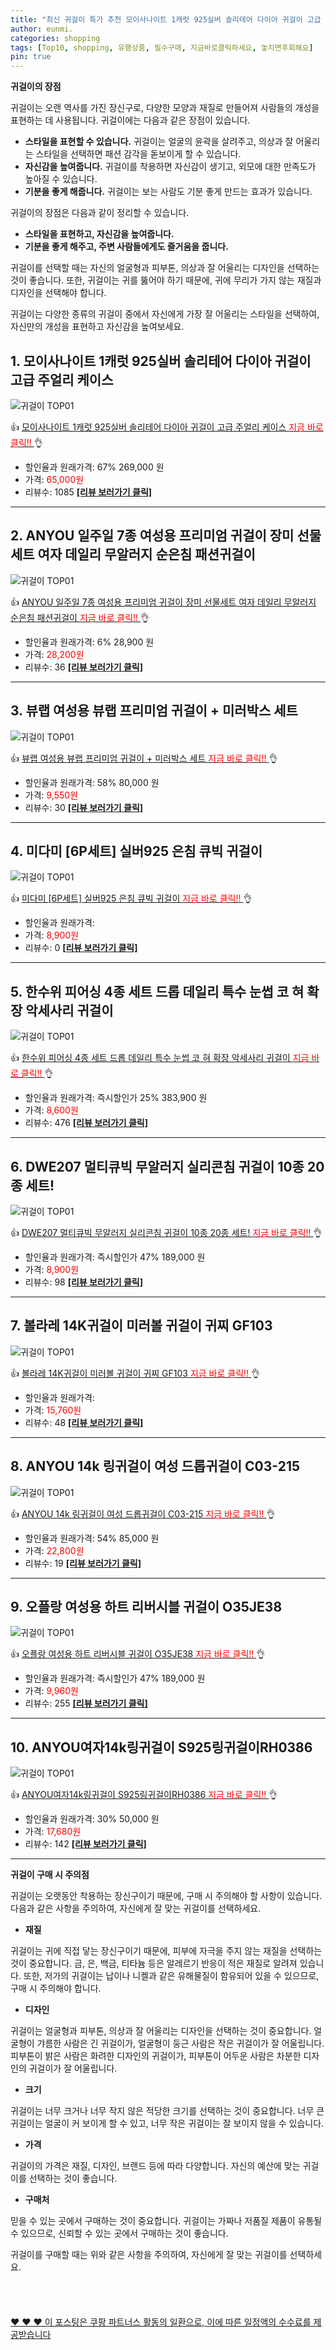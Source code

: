 ```yaml
---
title: "최신 귀걸이 특가 추천 모이사나이트 1캐럿 925실버 솔리테어 다이아 귀걸이 고급 주얼리 케이스 비교 장점"
author: eunmi.
categories: shopping
tags: [Top10, shopping, 유행상품, 필수구매, 지금바로클릭하세요, 놓치면후회해요]
pin: true
---
```

**귀걸이의 장점**

귀걸이는 오랜 역사를 가진 장신구로, 다양한 모양과 재질로 만들어져 사람들의 개성을 표현하는 데 사용됩니다. 귀걸이에는 다음과 같은 장점이 있습니다.

* **스타일을 표현할 수 있습니다.** 귀걸이는 얼굴의 윤곽을 살려주고, 의상과 잘 어울리는 스타일을 선택하면 패션 감각을 돋보이게 할 수 있습니다.
* **자신감을 높여줍니다.** 귀걸이를 착용하면 자신감이 생기고, 외모에 대한 만족도가 높아질 수 있습니다.
* **기분을 좋게 해줍니다.** 귀걸이는 보는 사람도 기분 좋게 만드는 효과가 있습니다.

귀걸이의 장점은 다음과 같이 정리할 수 있습니다.

* **스타일을 표현하고, 자신감을 높여줍니다.**
* **기분을 좋게 해주고, 주변 사람들에게도 즐거움을 줍니다.**

귀걸이를 선택할 때는 자신의 얼굴형과 피부톤, 의상과 잘 어울리는 디자인을 선택하는 것이 좋습니다. 또한, 귀걸이는 귀를 뚫어야 하기 때문에, 귀에 무리가 가지 않는 재질과 디자인을 선택해야 합니다.

귀걸이는 다양한 종류의 귀걸이 중에서 자신에게 가장 잘 어울리는 스타일을 선택하여, 자신만의 개성을 표현하고 자신감을 높여보세요.

   

## 1. 모이사나이트 1캐럿 925실버 솔리테어 다이아 귀걸이 고급 주얼리 케이스

![귀걸이 TOP01](https://thumbnail6.coupangcdn.com/thumbnails/remote/230x230ex/image/vendor_inventory/e7b6/44c246cc2c86f84eb9bf86d34bb57ece8c5ed2638861d79feddbfec2acbb.jpg)


👍 [모이사나이트 1캐럿 925실버 솔리테어 다이아 귀걸이 고급 주얼리 케이스 <font color=red> 지금 바로 클릭!! </font> ](https://link.coupang.com/re/AFFSDP?lptag=AF3617701&subid=GithubCoopas&pageKey=6236489352&traceid=V0-153&itemId=12562588287&vendorItemId=82799072535) 👌 


- 할인율과 원래가격: 67%  269,000   원
- 가격: <span style='color:red'>65,000원</span>
- 리뷰수: 1085  [**[리뷰 보러가기 클릭]**](https://link.coupang.com/re/AFFSDP?lptag=AF3617701&subid=GithubCoopas&pageKey=6236489352&traceid=V0-153&itemId=12562588287&vendorItemId=82799072535)

---


   

## 2. ANYOU 일주일 7종 여성용 프리미엄 귀걸이 장미 선물세트 여자 데일리 무알러지 순은침 패션귀걸이

![귀걸이 TOP01](https://thumbnail6.coupangcdn.com/thumbnails/remote/230x230ex/image/vendor_inventory/28e9/022d570c2def3d8ec031c0f12eb65f9355680b09c162081151bf675d6ec3.jpg)


👍 [ANYOU 일주일 7종 여성용 프리미엄 귀걸이 장미 선물세트 여자 데일리 무알러지 순은침 패션귀걸이 <font color=red> 지금 바로 클릭!! </font> ](https://link.coupang.com/re/AFFSDP?lptag=AF3617701&subid=GithubCoopas&pageKey=7095313991&traceid=V0-153&itemId=17693624924&vendorItemId=87247252042) 👌 


- 할인율과 원래가격: 6%  28,900   원
- 가격: <span style='color:red'>28,200원</span>
- 리뷰수: 36  [**[리뷰 보러가기 클릭]**](https://link.coupang.com/re/AFFSDP?lptag=AF3617701&subid=GithubCoopas&pageKey=7095313991&traceid=V0-153&itemId=17693624924&vendorItemId=87247252042)

---


   

## 3. 뷰랩 여성용 뷰랩 프리미엄 귀걸이 + 미러박스 세트

![귀걸이 TOP01](https://thumbnail10.coupangcdn.com/thumbnails/remote/230x230ex/image/rs_quotation_api/5t7h117g/04b0770434934cafad220913f02d9c0a.jpg)


👍 [뷰랩 여성용 뷰랩 프리미엄 귀걸이 + 미러박스 세트 <font color=red> 지금 바로 클릭!! </font> ](https://link.coupang.com/re/AFFSDP?lptag=AF3617701&subid=GithubCoopas&pageKey=6374457209&traceid=V0-153&itemId=13516072000&vendorItemId=80770092013) 👌 


- 할인율과 원래가격: 58%  80,000   원
- 가격: <span style='color:red'>9,550원</span>
- 리뷰수: 30  [**[리뷰 보러가기 클릭]**](https://link.coupang.com/re/AFFSDP?lptag=AF3617701&subid=GithubCoopas&pageKey=6374457209&traceid=V0-153&itemId=13516072000&vendorItemId=80770092013)

---


   

## 4. 미다미 [6P세트] 실버925 은침 큐빅 귀걸이

![귀걸이 TOP01](https://thumbnail7.coupangcdn.com/thumbnails/remote/230x230ex/image/vendor_inventory/43f1/c0441d70709600fbea35d9d4d8c92f1e3de6a064ae8e8f24ef2f394d58c5.jpg)


👍 [미다미 [6P세트] 실버925 은침 큐빅 귀걸이 <font color=red> 지금 바로 클릭!! </font> ](https://link.coupang.com/re/AFFSDP?lptag=AF3617701&subid=GithubCoopas&pageKey=7278766133&traceid=V0-153&itemId=18579034204&vendorItemId=85715746457) 👌 


- 할인율과 원래가격: 
- 가격: <span style='color:red'>8,900원</span>
- 리뷰수: 0  [**[리뷰 보러가기 클릭]**](https://link.coupang.com/re/AFFSDP?lptag=AF3617701&subid=GithubCoopas&pageKey=7278766133&traceid=V0-153&itemId=18579034204&vendorItemId=85715746457)

---


   

## 5. 한수위 피어싱 4종 세트 드롭 데일리 특수 눈썹 코 혀 확장 악세사리 귀걸이

![귀걸이 TOP01](https://thumbnail6.coupangcdn.com/thumbnails/remote/230x230ex/image/vendor_inventory/3ebb/ee63f722ecb318d699cecbbfc8f3a08302d509a6b6f6363952de82e33c5f.jpg)


👍 [한수위 피어싱 4종 세트 드롭 데일리 특수 눈썹 코 혀 확장 악세사리 귀걸이 <font color=red> 지금 바로 클릭!! </font> ](https://link.coupang.com/re/AFFSDP?lptag=AF3617701&subid=GithubCoopas&pageKey=6415146421&traceid=V0-153&itemId=13775483364&vendorItemId=81107253616) 👌 


- 할인율과 원래가격: 즉시할인가 25%  383,900   원
- 가격: <span style='color:red'>8,600원</span>
- 리뷰수: 476  [**[리뷰 보러가기 클릭]**](https://link.coupang.com/re/AFFSDP?lptag=AF3617701&subid=GithubCoopas&pageKey=6415146421&traceid=V0-153&itemId=13775483364&vendorItemId=81107253616)

---


   

## 6. DWE207 멀티큐빅 무알러지 실리콘침 귀걸이 10종 20종 세트!

![귀걸이 TOP01](https://thumbnail6.coupangcdn.com/thumbnails/remote/230x230ex/image/vendor_inventory/0e09/89024611322831423f4e1f6814a4322b252014157dc309e5147ccc48f359.jpg)


👍 [DWE207 멀티큐빅 무알러지 실리콘침 귀걸이 10종 20종 세트! <font color=red> 지금 바로 클릭!! </font> ](https://link.coupang.com/re/AFFSDP?lptag=AF3617701&subid=GithubCoopas&pageKey=6612987560&traceid=V0-153&itemId=15003062829&vendorItemId=82225908636) 👌 


- 할인율과 원래가격: 즉시할인가 47%  189,000   원
- 가격: <span style='color:red'>8,900원</span>
- 리뷰수: 98  [**[리뷰 보러가기 클릭]**](https://link.coupang.com/re/AFFSDP?lptag=AF3617701&subid=GithubCoopas&pageKey=6612987560&traceid=V0-153&itemId=15003062829&vendorItemId=82225908636)

---


   

## 7. 볼라레 14K귀걸이 미러볼 귀걸이 귀찌 GF103

![귀걸이 TOP01](https://thumbnail6.coupangcdn.com/thumbnails/remote/230x230ex/image/vendor_inventory/1de9/575085a3dc391db92316b3c7955434f2889a09d47e9fc10d123cf2346afc.jpg)


👍 [볼라레 14K귀걸이 미러볼 귀걸이 귀찌 GF103 <font color=red> 지금 바로 클릭!! </font> ](https://link.coupang.com/re/AFFSDP?lptag=AF3617701&subid=GithubCoopas&pageKey=304302737&traceid=V0-153&itemId=957690019&vendorItemId=85198795639) 👌 


- 할인율과 원래가격: 
- 가격: <span style='color:red'>15,760원</span>
- 리뷰수: 48  [**[리뷰 보러가기 클릭]**](https://link.coupang.com/re/AFFSDP?lptag=AF3617701&subid=GithubCoopas&pageKey=304302737&traceid=V0-153&itemId=957690019&vendorItemId=85198795639)

---


   

## 8. ANYOU 14k 링귀걸이 여성 드롭귀걸이 C03-215

![귀걸이 TOP01](https://thumbnail8.coupangcdn.com/thumbnails/remote/230x230ex/image/vendor_inventory/c444/0cb7fc41401edd3af6f11990cc1b3acddec30e82c223925ab5fd70096403.jpg)


👍 [ANYOU 14k 링귀걸이 여성 드롭귀걸이 C03-215 <font color=red> 지금 바로 클릭!! </font> ](https://link.coupang.com/re/AFFSDP?lptag=AF3617701&subid=GithubCoopas&pageKey=7274113600&traceid=V0-153&itemId=18558277421&vendorItemId=85695971437) 👌 


- 할인율과 원래가격: 54%  85,000   원
- 가격: <span style='color:red'>22,800원</span>
- 리뷰수: 19  [**[리뷰 보러가기 클릭]**](https://link.coupang.com/re/AFFSDP?lptag=AF3617701&subid=GithubCoopas&pageKey=7274113600&traceid=V0-153&itemId=18558277421&vendorItemId=85695971437)

---


   

## 9. 오플랑 여성용 하트 리버시블 귀걸이 O35JE38

![귀걸이 TOP01](https://thumbnail9.coupangcdn.com/thumbnails/remote/230x230ex/image/rs_quotation_api/dxtextqy/91119b9dbb6d4072b9200f9c84146052.jpg)


👍 [오플랑 여성용 하트 리버시블 귀걸이 O35JE38 <font color=red> 지금 바로 클릭!! </font> ](https://link.coupang.com/re/AFFSDP?lptag=AF3617701&subid=GithubCoopas&pageKey=7475906893&traceid=V0-153&itemId=19517174124&vendorItemId=86625896153) 👌 


- 할인율과 원래가격: 즉시할인가 47%  189,000   원
- 가격: <span style='color:red'>9,960원</span>
- 리뷰수: 255  [**[리뷰 보러가기 클릭]**](https://link.coupang.com/re/AFFSDP?lptag=AF3617701&subid=GithubCoopas&pageKey=7475906893&traceid=V0-153&itemId=19517174124&vendorItemId=86625896153)

---


   

## 10. ANYOU여자14k링귀걸이 S925링귀걸이RH0386

![귀걸이 TOP01](https://thumbnail9.coupangcdn.com/thumbnails/remote/230x230ex/image/vendor_inventory/b741/4e5a2601eb5fb3f9dadd7e5bf223d7ef14e9b8670dfc10dbd7b4078ba21e.jpg)


👍 [ANYOU여자14k링귀걸이 S925링귀걸이RH0386 <font color=red> 지금 바로 클릭!! </font> ](https://link.coupang.com/re/AFFSDP?lptag=AF3617701&subid=GithubCoopas&pageKey=6987308722&traceid=V0-153&itemId=17089463800&vendorItemId=86306340500) 👌 


- 할인율과 원래가격: 30%  50,000   원
- 가격: <span style='color:red'>17,680원</span>
- 리뷰수: 142  [**[리뷰 보러가기 클릭]**](https://link.coupang.com/re/AFFSDP?lptag=AF3617701&subid=GithubCoopas&pageKey=6987308722&traceid=V0-153&itemId=17089463800&vendorItemId=86306340500)

---
**귀걸이 구매 시 주의점**

귀걸이는 오랫동안 착용하는 장신구이기 때문에, 구매 시 주의해야 할 사항이 있습니다. 다음과 같은 사항을 주의하여, 자신에게 잘 맞는 귀걸이를 선택하세요.

* **재질**

귀걸이는 귀에 직접 닿는 장신구이기 때문에, 피부에 자극을 주지 않는 재질을 선택하는 것이 중요합니다. 금, 은, 백금, 티타늄 등은 알레르기 반응이 적은 재질로 알려져 있습니다. 또한, 저가의 귀걸이는 납이나 니켈과 같은 유해물질이 함유되어 있을 수 있으므로, 구매 시 주의해야 합니다.

* **디자인**

귀걸이는 얼굴형과 피부톤, 의상과 잘 어울리는 디자인을 선택하는 것이 중요합니다. 얼굴형이 갸름한 사람은 긴 귀걸이가, 얼굴형이 둥근 사람은 작은 귀걸이가 잘 어울립니다. 피부톤이 밝은 사람은 화려한 디자인의 귀걸이가, 피부톤이 어두운 사람은 차분한 디자인의 귀걸이가 잘 어울립니다.

* **크기**

귀걸이는 너무 크거나 너무 작지 않은 적당한 크기를 선택하는 것이 중요합니다. 너무 큰 귀걸이는 얼굴이 커 보이게 할 수 있고, 너무 작은 귀걸이는 잘 보이지 않을 수 있습니다.

* **가격**

귀걸이의 가격은 재질, 디자인, 브랜드 등에 따라 다양합니다. 자신의 예산에 맞는 귀걸이를 선택하는 것이 좋습니다.

* **구매처**

믿을 수 있는 곳에서 구매하는 것이 중요합니다. 귀걸이는 가짜나 저품질 제품이 유통될 수 있으므로, 신뢰할 수 있는 곳에서 구매하는 것이 좋습니다.

귀걸이를 구매할 때는 위와 같은 사항을 주의하여, 자신에게 잘 맞는 귀걸이를 선택하세요.<br><br><br><br><br> [ ❤ ❤ ❤ 이 포스팅은 쿠팡 파트너스 활동의 일환으로, 이에 따른 일정액의 수수료를 제공받습니다](https://link.coupang.com/a/bcEFyh)